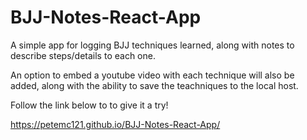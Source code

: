 # BJJ-Notes-React-App
A simple app for logging BJJ techniques learned, along with notes to describe steps/details to each one. 

An option to embed a youtube video with each technique will also be added, along with the ability to save the teachniques to the local host.

Follow the link below to to give it a try!

https://petemc121.github.io/BJJ-Notes-React-App/
